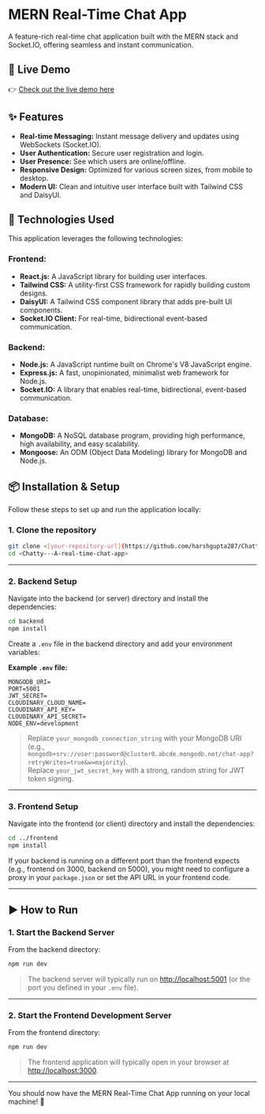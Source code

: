 # MERN Real-Time Chat App

A feature-rich real-time chat application built with the MERN stack and Socket.IO, offering seamless and instant communication.

## 🔗 Live Demo

👉 [Check out the live demo here](https://chatty-a-quick-chat-app.onrender.com/)

## ✨ Features

* **Real-time Messaging:** Instant message delivery and updates using WebSockets (Socket.IO).
* **User Authentication:** Secure user registration and login.
* **User Presence:** See which users are online/offline.
* **Responsive Design:** Optimized for various screen sizes, from mobile to desktop.
* **Modern UI:** Clean and intuitive user interface built with Tailwind CSS and DaisyUI.

## 🚀 Technologies Used

This application leverages the following technologies:

### Frontend:
- **React.js:** A JavaScript library for building user interfaces.
- **Tailwind CSS:** A utility-first CSS framework for rapidly building custom designs.
- **DaisyUI:** A Tailwind CSS component library that adds pre-built UI components.
- **Socket.IO Client:** For real-time, bidirectional event-based communication.

### Backend:
- **Node.js:** A JavaScript runtime built on Chrome's V8 JavaScript engine.
- **Express.js:** A fast, unopinionated, minimalist web framework for Node.js.
- **Socket.IO:** A library that enables real-time, bidirectional, event-based communication.

### Database:
- **MongoDB:** A NoSQL database program, providing high performance, high availability, and easy scalability.
- **Mongoose:** An ODM (Object Data Modeling) library for MongoDB and Node.js.

## 📦 Installation & Setup

Follow these steps to set up and run the application locally:

### 1. Clone the repository

```bash
git clone <[your-repository-url](https://github.com/harshgupta287/Chatty---A-real-time-chat-app.git)>
cd <Chatty---A-real-time-chat-app>
```

---

### 2. Backend Setup

Navigate into the backend (or server) directory and install the dependencies:

```bash
cd backend
npm install
```

Create a `.env` file in the backend directory and add your environment variables:

**Example `.env` file:**
```
MONGODB_URI=
PORT=5001
JWT_SECRET=
CLOUDINARY_CLOUD_NAME=
CLOUDINARY_API_KEY=
CLOUDINARY_API_SECRET=
NODE_ENV=development
```

> Replace `your_mongodb_connection_string` with your MongoDB URI (e.g., `mongodb+srv://user:password@cluster0.abcde.mongodb.net/chat-app?retryWrites=true&w=majority`).  
> Replace `your_jwt_secret_key` with a strong, random string for JWT token signing.

---

### 3. Frontend Setup

Navigate into the frontend (or client) directory and install the dependencies:

```bash
cd ../frontend
npm install
```

If your backend is running on a different port than the frontend expects (e.g., frontend on 3000, backend on 5000), you might need to configure a proxy in your `package.json` or set the API URL in your frontend code.

---

## ▶️ How to Run

### 1. Start the Backend Server

From the backend directory:

```bash
npm run dev
```

> The backend server will typically run on [http://localhost:5001](http://localhost:5001) (or the port you defined in your `.env` file).

---

### 2. Start the Frontend Development Server

From the frontend directory:

```bash
npm run dev
```

> The frontend application will typically open in your browser at [http://localhost:3000](http://localhost:3000).

---

You should now have the MERN Real-Time Chat App running on your local machine! 🎉
